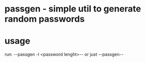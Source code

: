 # passgen - simple util to generate random passwords

# usage
run: --passgen -l \<password lenght\>-- or just --passgen--
